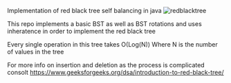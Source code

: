 Implementation of red black tree self balancing in java 
![redblacktree](https://github.com/user-attachments/assets/716e0cc7-c0a7-4659-81c6-1d64b6ab1faa)


This repo implements a basic BST as well as BST rotations and uses inheratence in order to implement the red black tree 

Every single operation in this tree takes O(Log(N)) Where N is the number of values in the tree

For more info on insertion and deletion as the process is complicated consolt https://www.geeksforgeeks.org/dsa/introduction-to-red-black-tree/
